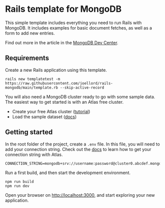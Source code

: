 # Rails template for MongoDB

This simple template includes everything you need to run Rails with MongoDB. It includes examples for basic document fetches, as well as a form to add new entries.

Find out more in the article in the [MongoDB Dev Center](https://mdb.link/rails).

## Requirements

Create a new Rails application using this template.

```
rails new templatetest -m https://raw.githubusercontent.com/joellord/rails-mongodb/main/template.rb --skip-active-record
```

You will also need a MongoDB cluster ready to go with some sample data. The easiest way to get started is with an Atlas free cluster.

* Create your free Atlas cluster ([tutorial](https://www.mongodb.com/docs/atlas/tutorial/deploy-free-tier-cluster/?utm_campaign=devrel&utm_source=cross-post&utm_source=tools&utm_medium=readme&utm_content=remix-stack&utm_term=joel.lord))
* Load the sample dataset ([docs](https://www.mongodb.com/docs/atlas/sample-data/?utm_campaign=devrel&utm_source=cross-post&utm_source=tools&utm_medium=readme&utm_content=remix-stack&utm_term=joel.lord))

## Getting started
In the root folder of the project, create a `.env` file. In this file, you will need to add your connection string. Check out the [docs](https://www.mongodb.com/docs/guides/atlas/connection-string/?utm_campaign=devrel&utm_source=cross-post&utm_source=tools&utm_medium=readme&utm_content=remix-stack&utm_term=joel.lord) to learn how to get your connection string with Atlas.

```
CONNECTION_STRING=mongodb+srv://username:password@cluster0.abcdef.mongodb.net/myFirstDatabase
```

Run a first build, and then start the development environment.

```
npm run build
npm run dev
```

Open your browser on [http://localhost:3000](http://localhost:3000), and start exploring your new application.

